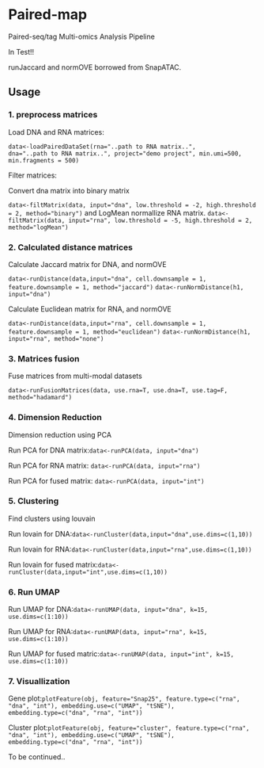 # Paired-map

Paired-seq/tag Multi-omics Analysis Pipeline

In Test!!

runJaccard and normOVE borrowed from SnapATAC.

## Usage

### 1. preprocess matrices

<p>Load DNA and RNA matrices:</p>

<code>data<-loadPairedDataSet(rna="..path to RNA matrix..", dna="..path to RNA matrix..", project="demo project", min.umi=500, min.fragments = 500)</code>

<p>Filter matrices:</p>
<p>Convert dna matrix into binary matrix</p>
<code>data<-filtMatrix(data, input="dna", low.threshold = -2, high.threshold = 2, method="binary")</code>
and LogMean normallize RNA matrix.
<code>data<-filtMatrix(data, input="rna", low.threshold = -5, high.threshold = 2, method="logMean")</code>

### 2. Calculated distance matrices
<p>Calculate Jaccard matrix for DNA, and normOVE</p>
<code>data<-runDistance(data,input="dna", cell.downsample = 1, feature.downsample = 1, method="jaccard")</code>
<code>data<-runNormDistance(h1, input="dna")</code>
<p>Calculate Euclidean matrix for RNA, and normOVE</p>
<code>data<-runDistance(data,input="rna", cell.downsample = 1, feature.downsample = 1, method="euclidean")</code>
<code>data<-runNormDistance(h1, input="rna", method="none")</code>
  
### 3. Matrices fusion
<p> Fuse matrices from multi-modal datasets</p>
<code>data<-runFusionMatrices(data, use.rna=T, use.dna=T, use.tag=F, method="hadamard")</code>

### 4. Dimension Reduction
<p>Dimension reduction using PCA</p>

<p> Run PCA for DNA matrix:<code>data<-runPCA(data, input="dna")</code></p>
<p> Run PCA for RNA matrix: <code>data<-runPCA(data, input="rna")</code></p>
<p> Run PCA for fused matrix: <code>data<-runPCA(data, input="int")</code></p>

### 5. Clustering
<p>Find clusters using louvain</p>
<p>Run lovain for DNA:<code>data<-runCluster(data,input="dna",use.dims=c(1,10))</code></p>
<p>Run lovain for RNA:<code>data<-runCluster(data,input="rna",use.dims=c(1,10))</code></p>
<p>Run lovain for fused matrix:<code>data<-runCluster(data,input="int",use.dims=c(1,10))</code></p>
  
### 6. Run UMAP
<p>Run UMAP for DNA:<code>data<-runUMAP(data, input="dna", k=15, use.dims=c(1:10))</code></p>
<p>Run UMAP for RNA:<code>data<-runUMAP(data, input="rna", k=15, use.dims=c(1:10))</code></p>
<p>Run UMAP for fused matric:<code>data<-runUMAP(data, input="int", k=15, use.dims=c(1:10))</code></p>
  
### 7. Visuallization
<p>Gene plot:<code>plotFeature(obj, feature="Snap25", feature.type=c("rna", "dna", "int"), embedding.use=c("UMAP", "tSNE"), embedding.type=c("dna", "rna", "int"))</code></p>
<p>Cluster plot:<code>plotFeature(obj, feature="cluster", feature.type=c("rna", "dna", "int"), embedding.use=c("UMAP", "tSNE"), embedding.type=c("dna", "rna", "int"))</code></p>
  
To be continued..
